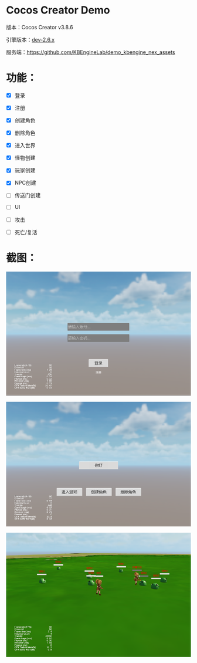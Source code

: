 # Cocos Creator Demo

版本：Cocos Creator v3.8.6

引擎版本：[dev-2.6.x](https://github.com/KBEngineLab/KBEngine-Nex/tree/dev-2.6.x)

服务端：https://github.com/KBEngineLab/demo_kbengine_nex_assets


# 功能：

- [x] 登录
- [x] 注册
- [x] 创建角色
- [x] 删除角色
- [x] 进入世界
- [x] 怪物创建
- [x] 玩家创建
- [x] NPC创建
- [ ] 传送门创建
- [ ] UI
- [ ] 攻击
- [ ] 死亡/复活


# 截图：

![alt text](gitimage/image.png)

![alt text](gitimage/image-1.png)

![alt text](gitimage/image-2.png)


